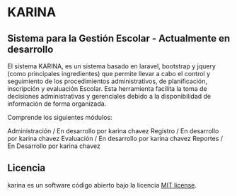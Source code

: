 # KARINA
## Sistema para la Gestión Escolar - Actualmente en desarrollo

El sistema KARINA, es un sistema basado en laravel, bootstrap y jquery (como principales ingredientes) que permite llevar a cabo el control y seguimiento de los procedimientos administrativos, de planificación,  inscripción y evaluación Escolar. Esta herramienta facilita la toma de decisiones administrativas y gerenciales debido a la disponibilidad de información de forma organizada.

Comprende los siguientes módulos:

Administración / En desarrollo por karina chavez
Registro / En desarrollo por karina chavez
Evaluación / En desarrollo por karina chavez
Reportes / En Desarrollo por karina chavez
## Licencia

karina es un software código abierto bajo la licencia [MIT license](http://opensource.org/licenses/MIT).
